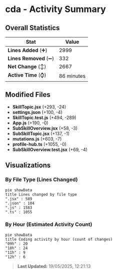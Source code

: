 # cda - Activity Summary 

## Overall Statistics

| Stat                   | Value                                                             |
| ---------------------- | ----------------------------------------------------------------- |
| **Lines Added** (➕)   | 2999                                          |
| **Lines Removed** (➖) | 332                                        |
| **Net Change** (↕)    | 2667                |
| **Active Time** (⌚)   | 86 minutes |


## Modified Files
- **SkillTopic.jsx** (+293, -24)
- **settings.json** (+100, -4)
- **SkillTopic.test.js** (+494, -289)
- **App.js** (+190, -0)
- **SubSkillOverview.jsx** (+58, -3)
- **SubSkillTopic.jsx** (+137, -1)
- **mutations.js** (+603, -7)
- **profile-hub.ts** (+1055, -0)
- **SubSkillOverview.test.jsx** (+69, -4)

## Visualizations

### By File Type (Lines Changed)

```mermaid
pie showData
title Lines changed by file type
".jsx" : 589
".json" : 104
".js" : 1583
".ts" : 1055
```

### By Hour (Estimated Activity Count)

```mermaid
pie showData
title Coding activity by hour (count of changes)
"09h" : 20
"10h" : 24
"11h" : 9
"12h" : 6
```


> **Last Updated:** 19/05/2025, 12:21:13